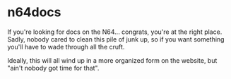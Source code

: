 n64docs
============================
If you're looking for docs on the N64... congrats, you're at the right place. Sadly,
nobody cared to clean this pile of junk up, so if you want something you'll have to
wade through all the cruft.

Ideally, this will all wind up in a more organized form on the website, but "ain't
nobody got time for that".
